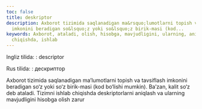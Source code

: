 ```yaml
---
toc: false
title: deskriptor
description: Axborot tizimida saqlanadigan ma&rsquo;lumotlarni topish va tavsiflash
  imkonini beradigan so&lsquo;z yoki so&lsquo;z birik-masi (kod...
keywords: Axborot, ataladi, olish, hisobga, mavjudligini, ularning, aniqlash, deskriptorlarni,
  chiqishda, ishlab
---
```


Ingliz tilida:
:   descriptor

Rus tilida:
:   дескриптор

Axborot tizimida saqlanadigan ma’lumotlarni topish va tavsiflash imkonini beradigan so‘z yoki so‘z birik-masi (kod bo‘lishi mumkin). Ba’zan, kalit so‘z deb ataladi. Tizimni ishlab chiqishda deskriptorlarni aniqlash va ularning mavjudligini hisobga olish zarur